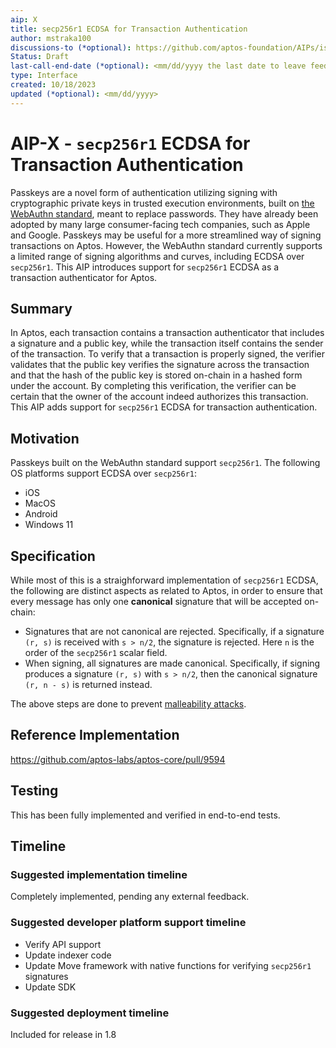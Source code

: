 ```yaml
---
aip: X
title: secp256r1 ECDSA for Transaction Authentication
author: mstraka100
discussions-to (*optional): https://github.com/aptos-foundation/AIPs/issues/266
Status: Draft
last-call-end-date (*optional): <mm/dd/yyyy the last date to leave feedbacks and reviews>
type: Interface
created: 10/18/2023
updated (*optional): <mm/dd/yyyy>
---
```


# AIP-X - `secp256r1` ECDSA for Transaction Authentication

Passkeys are a novel form of authentication utilizing signing with cryptographic private keys in trusted execution environments, built on [the WebAuthn standard](https://webauthn.guide/), meant to replace passwords. 
They have already been adopted by many large consumer-facing tech companies, such as Apple and Google. 
Passkeys may be useful for a more streamlined way of signing transactions on Aptos.
However, the WebAuthn standard currently supports a limited range of signing algorithms and curves, including ECDSA over `secp256r1`.
This AIP introduces support for `secp256r1` ECDSA as a transaction authenticator for Aptos.

## Summary

In Aptos, each transaction contains a transaction authenticator that includes a signature and a public key, while the transaction itself contains the sender of the transaction. To verify that a transaction is properly signed, the verifier validates that the public key verifies the signature across the transaction and that the hash of the public key is stored on-chain in a hashed form under the account. By completing this verification, the verifier can be certain that the owner of the account indeed authorizes this transaction. This AIP adds support for `secp256r1` ECDSA for transaction authentication.

## Motivation

Passkeys built on the WebAuthn standard support `secp256r1`. The following OS platforms support ECDSA over `secp256r1`:

* iOS
* MacOS
* Android
* Windows 11

## Specification

While most of this is a straighforward implementation of `secp256r1` ECDSA, the following are distinct aspects as related to Aptos, in order to ensure that every message has only one **canonical** signature that will be accepted on-chain:

* Signatures that are not canonical are rejected. Specifically, if a signature `(r, s)` is received with `s > n/2`, the signature is rejected. Here `n` is the order of the `secp256r1` scalar field.
* When signing, all signatures are made canonical. Specifically, if signing produces a signature `(r, s)` with `s > n/2`, then the canonical signature `(r, n - s)` is returned instead.

The above steps are done to prevent [malleability attacks](https://bitcoin.stackexchange.com/questions/89873/transaction-malleability). 

## Reference Implementation

https://github.com/aptos-labs/aptos-core/pull/9594

## Testing

This has been fully implemented and verified in end-to-end tests.

## Timeline

### Suggested implementation timeline

Completely implemented, pending any external feedback.

### Suggested developer platform support timeline

* Verify API support
* Update indexer code
* Update Move framework with native functions for verifying `secp256r1` signatures
* Update SDK

### Suggested deployment timeline

Included for release in 1.8
